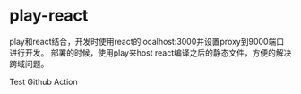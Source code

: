 # play-react
play和react结合，开发时使用react的localhost:3000并设置proxy到9000端口进行开发。
部署的时候，使用play来host react编译之后的静态文件，方便的解决跨域问题。

Test Github Action
